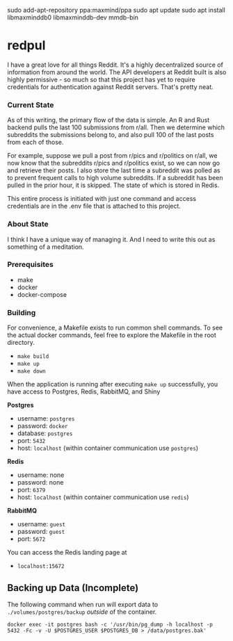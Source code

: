 
sudo add-apt-repository ppa:maxmind/ppa
sudo apt update
sudo apt install libmaxminddb0 libmaxminddb-dev mmdb-bin

# redpul

I have a great love for all things Reddit. It's a highly decentralized source of information from around the world. The 
API developers at Reddit built is also highly permissive - so much so that this project has yet to require credentials 
for authentication against Reddit servers. That's pretty neat.

### Current State

As of this writing, the primary flow of the data is simple. An R and Rust backend pulls the last 100 submissions from 
r/all. Then we determine which subreddits the submissions belong to, and also pull 100 of the last posts from each of those.

For example, suppose we pull a post from r/pics and r/politics on r/all, we now know that the subreddits r/pics and 
r/politics exist, so we can now go and retrieve their posts. I also store the last time a subreddit was polled as to prevent
frequent calls to high volume subreddits. If a subreddit has been pulled in the prior hour, it is skipped. The state of 
which is stored in Redis. 

This entire process is initiated with just one command and access credentials are in the .env file that is attached to 
this project. 

### About State
I think I have a unique way of managing it. And I need to write this out as something of a meditation.

### Prerequisites
* make
* docker
* docker-compose

### Building

For convenience, a Makefile exists to run common shell commands. To see the actual docker commands, feel free to explore 
the Makefile in the root directory. 

* `make build`
* `make up`
* `make down`

When the application is running after executing `make up` successfully, you have access to Postgres,
Redis, RabbitMQ, and Shiny

__Postgres__
* username: `postgres`
* password: `docker`
* database: `postgres`
* port: `5432`
* host: `localhost` (within container communication use `postgres`)

__Redis__
* username: none
* password: none
* port: `6379` 
* host: `localhost` (within container communication use `redis`)

__RabbitMQ__
* username: `guest`
* password: `guest`
* port: `5672` 

You can access the Redis landing page at
* `localhost:15672`

## Backing up Data (Incomplete)

The following command when run will export data to `./volumes/postgres/backup` _outside_ of 
the container. 

```
docker exec -it postgres bash -c '/usr/bin/pg_dump -h localhost -p 5432 -Fc -v -U $POSTGRES_USER $POSTGRES_DB > /data/postgres.bak'
```
